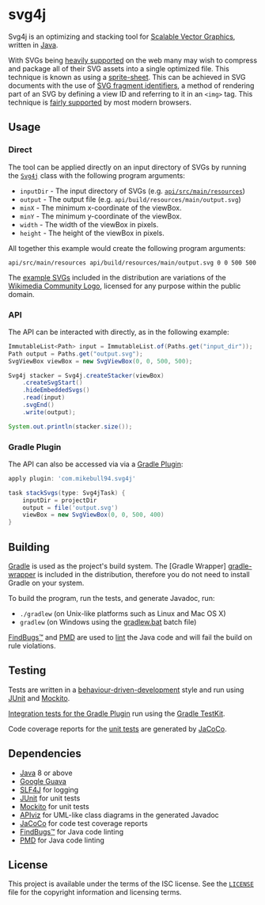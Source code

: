 # svg4j

Svg4j is an optimizing and stacking tool for [Scalable Vector Graphics][svg],
written in [Java][java].

With SVGs being [heavily supported][caniuse-svg] on the web many may wish to
compress and package all of their SVG assets into a single optimized file. This
technique is known as using a [sprite-sheet][spritesheet]. This can be achieved
in SVG documents with the use of [SVG fragment identifiers][svg-fragments], a
method of rendering part of an SVG by defining a view ID and referring to it in
an `<img>` tag. This technique is [fairly supported][caniuse-svg-fragment] by
most modern browsers.

## Usage

### Direct

The tool can be applied directly on an input directory of SVGs by running the
[`Svg4j`](api/src/main/java/com/mikebull94/svg4j/Svg4j.java) class with the
following program arguments:

* `inputDir` - The input directory of SVGs (e.g.
  [`api/src/main/resources`](api/src/main/resources))
* `output` - The output file (e.g. `api/build/resources/main/output.svg`)
* `minX` - The minimum x-coordinate of the viewBox.
* `minY` - The minimum y-coordinate of the viewBox.
* `width` - The width of the viewBox in pixels.
* `height` - The height of the viewBox in pixels.

All together this example would create the following program arguments:

`api/src/main/resources api/build/resources/main/output.svg 0 0 500 500`

The [example SVGs](api/src/main/resources) included in the distribution are
variations of the [Wikimedia Community Logo][wikimedia-community-logo], licensed
for any purpose within the public domain.

### API

The API can be interacted with directly, as in the following example:

```java
ImmutableList<Path> input = ImmutableList.of(Paths.get("input_dir"));
Path output = Paths.get("output.svg");
SvgViewBox viewBox = new SvgViewBox(0, 0, 500, 500);

Svg4j stacker = Svg4j.createStacker(viewBox)
	.createSvgStart()
	.hideEmbeddedSvgs()
	.read(input)
	.svgEnd()
	.write(output);

System.out.println(stacker.size());
```

### Gradle Plugin

The API can also be accessed via via a [Gradle Plugin][gradle-plugin]:

```groovy
apply plugin: 'com.mikebull94.svg4j'

task stackSvgs(type: Svg4jTask) {
    inputDir = projectDir
    output = file('output.svg')
    viewBox = new SvgViewBox(0, 0, 500, 400)
}
```

## Building

[Gradle][gradle] is used as the project's build system. The [Gradle Wrapper]
[gradle-wrapper] is included in the distribution, therefore you do not need to
install Gradle on your system.

To build the program, run the tests, and generate Javadoc, run:

* `./gradlew` (on Unix-like platforms such as Linux and Mac OS X)
* `gradlew` (on Windows using the [gradlew.bat](gradlew.bat) batch file)

[FindBugs™][findbugs] and [PMD][pmd] are used to [lint][lint] the Java code and
will fail the build on rule violations.

## Testing

Tests are written in a [behaviour-driven-development][bdd] style and run using
[JUnit][junit] and [Mockito][mockito].

[Integration tests for the Gradle Plugin][gradle-plugin-integ-test] run using
the [Gradle TestKit][gradle-testkit].

Code coverage reports for the [unit tests](api/src/test/java) are generated by
[JaCoCo][jacoco].

## Dependencies

* [Java][java] 8 or above
* [Google Guava][guava]
* [SLF4J][slf4j] for logging
* [JUnit][junit] for unit tests
* [Mockito][mockito] for unit tests
* [APIviz][apiviz] for UML-like class diagrams in the generated Javadoc
* [JaCoCo][jacoco] for code test coverage reports
* [FindBugs™][findbugs] for Java code linting
* [PMD][pmd] for Java code linting

## License

This project is available under the terms of the ISC license. See the
[`LICENSE`](LICENSE) file for the copyright information and licensing terms.

[svg]: https://www.w3.org/Graphics/SVG/
[java]: https://java.com
[caniuse-svg]: http://caniuse.com/#feat=svg
[spritesheet]: https://css-tricks.com/css-sprites/
[svg-fragments]: https://css-tricks.com/svg-fragment-identifiers-work/
[caniuse-svg-fragment]: http://caniuse.com/#feat=svg-fragment
[wikimedia-community-logo]: https://commons.wikimedia.org/wiki/File:Wikimedia_Community_Logo.svg
[gradle-plugin]: https://docs.gradle.org/current/userguide/plugins.html
[gradle]: https://gradle.org/
[gradle-wrapper]: https://docs.gradle.org/current/userguide/gradle_wrapper.html
[bdd]: https://en.wikipedia.org/wiki/Behavior-driven_development
[junit]: http://junit.org/
[mockito]: http://mockito.org/
[jacoco]: http://eclemma.org/jacoco/
[findbugs]: http://findbugs.sourceforge.net/
[pmd]: https://pmd.github.io/
[lint]: https://en.wikipedia.org/wiki/Lint_%28software%29
[mockito]: http://mockito.org/
[gradle-plugin-integ-test]: gradle-plugin/src/integTest/java/com/mikebull94/svg4j/gradle/Svg4jPluginTest.java
[gradle-testkit]: https://docs.gradle.org/current/userguide/test_kit.html
[guava]: https://github.com/google/guava
[slf4j]: http://slf4j.org/
[junit]: http://junit.org/
[apiviz]: https://github.com/grahamedgecombe/apiviz
